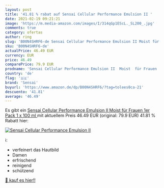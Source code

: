 ```yaml
---
layout: post
title: '41.81 % rabat auf Sensai Cellular Performance Emulsion II '
date: 2021-02-19 09:21:21
image: 'https://m.media-amazon.com/images/I/314qGp1EScL._SL200_.jpg'
comments: true
category: ofertas
author: ring
slug: 'B00N4SHRF6-de Sensai Cellular Performance Emulsion II Moist für Frauen...'
sku: 'B00N4SHRF6-de'
actualPrice: 46.49 EUR
currency: EUR
price: 46.49
comparePrice: 79.9 EUR
prodname: 'Sensai Cellular Performance Emulsion II  Moist  für Frauen  1er Pack  1 x 100 ml '
country: 'de'
flag: '🇩🇪'
brand: 'Sensai'
buyurl: 'https://www.amazon.de/dp/B00N4SHRF6/?tag=tolees0ca-21'
descuento: '41.81'
average: '46.49'
---
```


Es gibt ein [Sensai Cellular Performance Emulsion II  Moist  für Frauen  1er Pack  1 x 100 ml ](https://www.amazon.de/dp/B00N4SHRF6/?tag=tolees0ca-21) mit aktuellem Preis 46.49 EUR (original: 79.9 EUR) 41.81 % Rabatt hier:

[![Sensai Cellular Performance Emulsion II ](https://m.media-amazon.com/images/I/314qGp1EScL._SL200_.jpg)](https://www.amazon.de/dp/B00N4SHRF6/?tag=tolees0ca-21)

ℹ️:

- verfeinert das Hautbild
- Damen
- erfrischend
- reinigend
- schützend

[🛒 kauf es hier!!](https://www.amazon.de/dp/B00N4SHRF6/?tag=tolees0ca-21)
